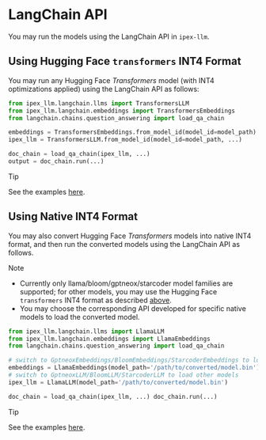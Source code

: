 # LangChain API 

You may run the models using the LangChain API in `ipex-llm`. 

## Using Hugging Face `transformers` INT4 Format 

You may run any Hugging Face *Transformers* model (with INT4 optimizations applied) using the LangChain API as follows: 

```python 
from ipex_llm.langchain.llms import TransformersLLM 
from ipex_llm.langchain.embeddings import TransformersEmbeddings 
from langchain.chains.question_answering import load_qa_chain 

embeddings = TransformersEmbeddings.from_model_id(model_id=model_path) 
ipex_llm = TransformersLLM.from_model_id(model_id=model_path, ...) 

doc_chain = load_qa_chain(ipex_llm, ...) 
output = doc_chain.run(...) 
``` 

> [!TIP] 
> See the examples [here](https://github.com/intel-analytics/ipex-llm/tree/main/python/llm/example/CPU/LangChain/transformers_int4). 
 
 ## Using Native INT4 Format 
 
 You may also convert Hugging Face *Transformers* models into native INT4 format, and then run the converted models using the LangChain API as follows. 
 
> [!NOTE] 
 > * Currently only llama/bloom/gptneox/starcoder model families are supported; for other models, you may use the Hugging Face `transformers` INT4 format as described [above](./langchain_api.html#using-hugging-face-transformers-int4-format). 
 > * You may choose the corresponding API developed for specific native models to load the converted model. 


 


 ```python 
 from ipex_llm.langchain.llms import LlamaLLM 
 from ipex_llm.langchain.embeddings import LlamaEmbeddings 
 from langchain.chains.question_answering import load_qa_chain 
 
 # switch to GptneoxEmbeddings/BloomEmbeddings/StarcoderEmbeddings to load other models 
 embeddings = LlamaEmbeddings(model_path='/path/to/converted/model.bin') 
 # switch to GptneoxLLM/BloomLLM/StarcoderLLM to load other models 
 ipex_llm = LlamaLLM(model_path='/path/to/converted/model.bin') 
 
 doc_chain = load_qa_chain(ipex_llm, ...) doc_chain.run(...) 
 ``` 
 
> [!TIP]
> See the examples [here](https://github.com/intel-analytics/ipex-llm/tree/main/python/llm/example/CPU/LangChain/native_int4). 